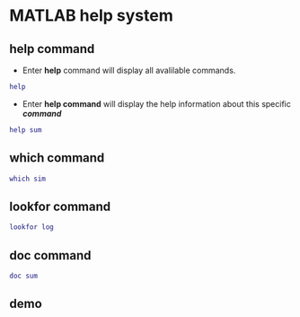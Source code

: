 # MATLAB help system

## help command

* Enter **help** command will display all avalilable commands.

```MATLAB
help
```

* Enter **help command** will display the help information about this specific **_command_**

```MATLAB
help sum
```

## which command

```MATLAB
which sim
```

## lookfor command

```MATLAB
lookfor log
```

## doc command


```MATLAB
doc sum
```

## demo
